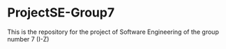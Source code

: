 # ProjectSE-Group7
This is the repository for the project of Software Engineering of the group number 7 (I-Z)
